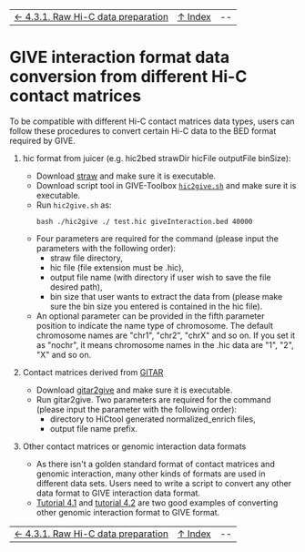 ||||
| --- | --- | --- |
| [← 4.3.1. Raw Hi-C data preparation](4.3.1-HiCtool.md) | [↑ Index](Readme.md) | -- |

# GIVE interaction format data conversion from different Hi-C contact matrices

To be compatible with different Hi-C contact matrices data types, users can follow these procedures to convert certain Hi-C data to the BED format required by GIVE.

1.  hic format from juicer (e.g. hic2bed strawDir hicFile outputFile binSize):
    *   Download [straw](https://github.com/theaidenlab/straw/wiki/Download) and make sure it is executable.
    *   Download script tool in GIVE-Toolbox [`hic2give.sh`](../GIVE-Toolbox/hic2give.sh) and make sure it is executable.
    *   Run `hic2give.sh` as:
        ```
        bash ./hic2give ./ test.hic giveInteraction.bed 40000
        ```
    * Four parameters are required for the command (please input the parameters with the following order):
        *   straw file directory,
        *   hic file (file extension must be .hic),
        *   output file name (with directory if user wish to save the file desired path),
        *   bin size that user wants to extract the data from (please make sure the bin size you entered is contained in the hic file).
    * An optional parameter can be provided in the fifth parameter position to indicate the name type of chromosome. The default chromosome names are "chr1", "chr2", "chrX" and so on. If you set it as "nochr", it means chromosome names in the .hic data are "1", "2", "X" and so on.

2.  Contact matrices derived from [GITAR](http://www.genomegitar.org)
    *   Download [gitar2give](https://sysbio.ucsd.edu/public/qiw034/gitar2give) and make sure it is executable.
    *   Run gitar2give. Two parameters are required for the command (please input the parameter with the following order):
        *   directory to HiCtool generated normalized_enrich files,
        *   output file name prefix.

3.  Other contact matrices or genomic interaction data formats
    * As there isn't a golden standard format of contact matrices and genomic interaction, many other kinds of formats are used in different data sets. Users need to write a script to convert any other data format to GIVE interaction data format.
    *   [Tutorial 4.1](../gallery/Demo1-captureHiC_promoter_contacts) and [tutorial 4.2](../gallery/Demo2-ENCODE2_ChIA-PET) are two good examples of converting other genomic interaction format to GIVE format.

||||
| --- | --- | --- |
| [← 4.3.1. Raw Hi-C data preparation](4.3.1-HiCtool.md) | [↑ Index](Readme.md) | -- |
